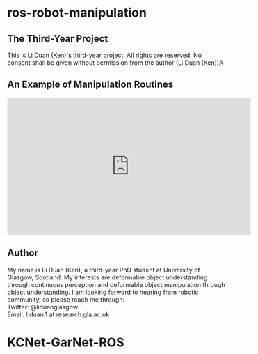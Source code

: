 # ros-robot-manipulation
## The Third-Year Project
This is Li Duan (Ken)'s third-year project. All rights are reserved. No consent shall be given without permission from the author (Li Duan (Ken))A
## An Example of Manipulation Routines
<iframe width="560" height="315" src="https://www.youtube.com/embed/nn3Qww5dQSQ" title="YouTube video player" frameborder="0" allow="accelerometer; autoplay; clipboard-write; encrypted-media; gyroscope; picture-in-picture" allowfullscreen></iframe>

## Author
My name is Li Duan (Ken), a third-year PhD student at University of Glasgow, Scotland. My interests are deformable object understanding through continuous perception and deformable object manipulation through object understanding. I am looking forward to hearing from robotic community, so please reach me through:\
Twitter: @liduanglasgow\
Email: l.duan.1 at research.gla.ac.uk
# KCNet-GarNet-ROS
